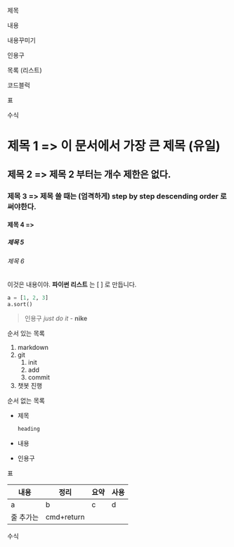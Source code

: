 제목

내용

내용꾸미기

인용구

목록 (리스트)

코드블럭

표

수식

# 제목 1 => 이 문서에서 가장 큰 제목 (유일)
## 제목 2 => 제목 2 부터는 개수 제한은 없다. 
### 제목 3 => 제목 쓸 때는 (엄격하게) step by step descending order 로 써야한다. 
#### 제목 4 => 
##### 제목 5
###### 제목 6

이것은 내용이야.
**파이썬 리스트** 는 [ ] 로 만듭니다.
```python 
a = [1, 2, 3]
a.sort()
```

> 인용구 _just do it_ - **nike** 

순서 있는 목록

1. markdown
2. git 
   1. init
   2. add
   3. commit
3. 챗봇 진행 

순서 없는 목록

- 제목

  ```python
  heading
  ```

- 내용

- 인용구 

표 

| 내용      | 정리       | 요약 | 사용 |
| --------- | ---------- | ---- | ---- |
| a         | b          | c    | d    |
| 줄 추가는 | cmd+return |      |      |



수식 

